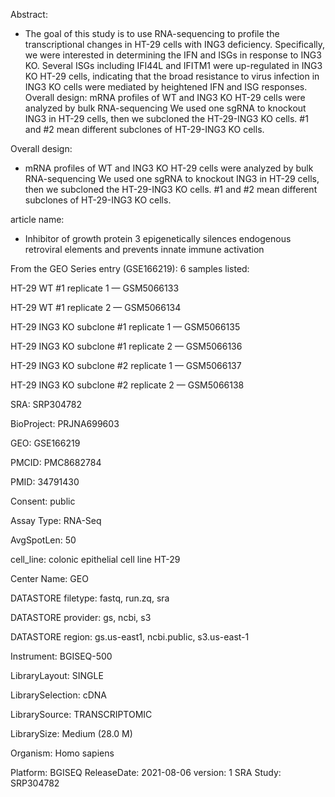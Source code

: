 Abstract:
-	The goal of this study is to use RNA-sequencing to profile the transcriptional changes in HT-29 cells with ING3 deficiency. Specifically, we were interested in 	determining the IFN and ISGs in response to ING3 KO. Several ISGs including IFI44L and IFITM1 were up-regulated in ING3 KO HT-29 cells, indicating that the broad 	resistance to virus infection in ING3 KO cells were mediated by heightened IFN and ISG responses. Overall design: mRNA profiles of WT and ING3 KO HT-29 cells were 	analyzed by bulk RNA-sequencing We used one sgRNA to knockout ING3 in HT-29 cells, then we subcloned the HT-29-ING3 KO cells. #1 and #2 mean different subclones 	of HT-29-ING3 KO cells.

Overall design:
-	mRNA profiles of WT and ING3 KO HT-29 cells were analyzed by bulk RNA-sequencing
We used one sgRNA to knockout ING3 in HT-29 cells, then we subcloned the HT-29-ING3 KO cells. #1 and #2 mean different subclones of HT-29-ING3 KO cells.

article name:
-  Inhibitor of growth protein 3 epigenetically silences endogenous retroviral elements and prevents innate immune activation

From the GEO Series entry (GSE166219):
6 samples listed:

HT-29 WT #1 replicate 1 — GSM5066133 

HT-29 WT #1 replicate 2 — GSM5066134 

HT-29 ING3 KO subclone #1 replicate 1 — GSM5066135 

HT-29 ING3 KO subclone #1 replicate 2 — GSM5066136 

HT-29 ING3 KO subclone #2 replicate 1 — GSM5066137 

HT-29 ING3 KO subclone #2 replicate 2 — GSM5066138 

SRA: SRP304782

BioProject: PRJNA699603

GEO: GSE166219



PMCID: PMC8682784  

PMID: 34791430

Consent:	public

Assay Type:	RNA-Seq

AvgSpotLen:	50

cell_line:	colonic epithelial cell line HT-29

Center Name:	GEO

DATASTORE filetype:	fastq, run.zq, sra

DATASTORE provider:	gs, ncbi, s3

DATASTORE region:	gs.us-east1, ncbi.public, s3.us-east-1

Instrument:	BGISEQ-500 

LibraryLayout:	SINGLE

LibrarySelection:	cDNA

LibrarySource:	TRANSCRIPTOMIC

LibrarySize:	Medium (28.0 M)

Organism:	Homo sapiens

Platform:	BGISEQ
ReleaseDate:	2021-08-06
version:	1
SRA Study:	SRP304782
